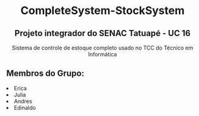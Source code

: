<div align="center">
  
# CompleteSystem-StockSystem
<h2>Projeto integrador do SENAC Tatuapé - UC 16</h2>
<p>Sistema de controle de estoque completo usado no TCC do Técnico em Informática</p>

</div>

<h2>Membros do Grupo:</h2>
<li>Erica
<li>Julia
<li>Andres
<li>Edinaldo
